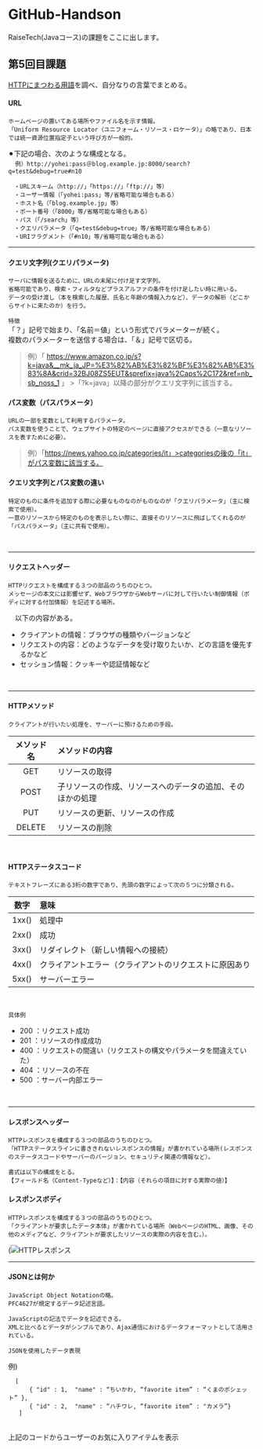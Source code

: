 # GitHub-Handson
RaiseTech(Javaコース)の課題をここに出します。

## 第5回目課題
  <u>HTTPにまつわる用語</u>を調べ、自分なりの言葉でまとめる。
  <br>

#### URL
    ホームページの置いてある場所やファイル名を示す情報。
    「Uniform Resource Locator（ユニフォーム・リソース・ロケータ）」の略であり、日本では統一資源位置指定子という呼び方が一般的。
      
  ⚫︎下記の場合、次のような構成となる。</br>
    　`例）http://yohei:pass＠blog.example.jp:8000/search?q=test&debug=true#n10`
     
    　・URLスキーム（http://」「https://」「ftp://」等） 
    　・ユーザー情報（「yohei:pass」等/省略可能な場合もある）
    　・ホスト名（「blog.example.jp」等）
    　・ポート番号（「8000」等/省略可能な場合もある）
    　・パス（「/search」等）
    　・クエリパラメータ（「q=test&debug=true」等/省略可能な場合もある）
    　・URIフラグメント（「#n10」等/省略可能な場合もある）
    
***

#### クエリ文字列(クエリパラメータ)
    サーバに情報を送るために、URLの末尾に付け足す文字列。
    省略可能であり、検索・フィルタなどプラスアルファの条件を付け足したい時に用いる。
    データの受け渡し（本を検索した履歴、氏名と年齢の情報入力など）、データの解析（どこからサイトに来たのか）を行う。

  `特徴`</br>
  「？」記号で始まり、「名前＝値」という形式でパラメーターが続く。</br>
   複数のパラメーターを送信する場合は、「＆」記号で区切る。


>例）「 https://www.amazon.co.jp/s?k=java&__mk_ja_JP=%E3%82%AB%E3%82%BF%E3%82%AB%E3%83%8A&crid=32BJ08ZS5EUT&sprefix=java%2Caps%2C172&ref=nb_sb_noss_1 」 >「?k=java」以降の部分がクエリ文字列に該当する。
    
    
#### パス変数（パスパラメータ）
    URLの一部を変数として利用するパラメータ。
    パス変数を使うことで、ウェブサイトの特定のページに直接アクセスができる（一意なリソースを表すために必要）。

>例）「https://news.yahoo.co.jp/categories/it」>categoriesの後の「it」がパス変数に該当する。

    
#### クエリ文字列とパス変数の違い
    特定のものに条件を追加する際に必要なものなのがものなのが「クエリパラメータ」（主に検索で使用）。
    一意のリソースから特定のものを表示したい際に、直接そのリソースに飛ばしてくれるのが「パスパラメータ」（主に共有で使用）。
  

<br>

***

#### リクエストヘッダー
    HTTPリクエストを構成する３つの部品のうちのひとつ。
    メッセージの本文には影響せず、WebブラウザからWebサーバに対して行いたい制御情報（ボディに対する付加情報）を記述する場所。
    
  　以下の内容がある。
- クライアントの情報：ブラウザの種類やバージョンなど
- リクエストの内容：どのようなデータを受け取りたいか、どの言語を優先するかなど
- セッション情報：クッキーや認証情報など

<br>

***

#### HTTPメソッド
    クライアントが行いたい処理を、サーバーに預けるための手段。
|メソッド名 | メソッドの内容  |
|:-------:|:-----------------------------------------------|
|GET      | リソースの取得                                      |
|POST     | 子リソースの作成、リソースへのデータの追加、そのほかの処理 |
|PUT      | リソースの更新、リソースの作成                         |
|DELETE   | リソースの削除     
</br>                                 
    

#### HTTPステータスコード
    テキストフレーズにある3桁の数字であり、先頭の数字によって次の５つに分類される。

|数字   | 意味　　　　|
|:-------:|:-----------|
| 1xx()| 処理中|
| 2xx()| 成功|
| 3xx()| リダイレクト（新しい情報への接続）|
| 4xx()| クライアントエラー（クライアントのリクエストに原因あり|
| 5xx()| サーバーエラー|
</br>


`具体例`
- 200 ：リクエスト成功
- 201 ：リソースの作成成功
- 400 ：リクエストの間違い（リクエストの構文やパラメータを間違えていた）
- 404 ：リソースの不在
- 500 ：サーバー内部エラー
<br>

***

#### レスポンスヘッダー
    HTTPレスポンスを構成する３つの部品のうちのひとつ。
    「HTTPステータスラインに書ききれないレスポンスの情報」が書かれている場所(レスポンスのステータスコードやサーバーのバージョン、セキュリティ関連の情報など）。
    
    書式は以下の構成をとる。
    【フィールド名（Content-Typeなど）】：【内容（それらの項目に対する実際の値）】

#### レスポンスボディ
    HTTPレスポンスを構成する３つの部品のうちのひとつ。
    「クライアントが要求したデータ本体」が書かれている場所（WebページのHTML、画像、その他のメディアなど、クライアントが要求したリソースの実際の内容を含む。）。

(![HTTPレスポンス](https://github.com/teddypr/github-handson/assets/167724830/91ce790a-e783-4116-bde8-d5c95161ab92)
<br>

***

#### JSONとは何か
    JavaScript Object Notationの略。
    PFC4627が規定するデータ記述言語。
    
    JavaScriptの記法でデータを記述できる。
    XMLと比べるとデータがシンプルであり、Ajax通信におけるデータフォーマットとして活用されている。

`JSONを使用したデータ表現`</br>

例) 

```"UserInfo" :
  [
      { "id" : 1,  "name" : “ちいかわ, “favorite item” : “くまのポシェット” },
      { "id" : 2,  "name" : “ハチワレ, “favorite item” : "カメラ”}
   ] 
```
</br> 上記のコードからユーザーのお気に入りアイテムを表示

